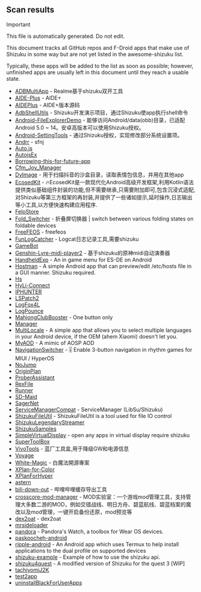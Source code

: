 ## Scan results
> [!IMPORTANT]
> This file is automatically generated. Do not edit.

This document tracks all GitHub repos and F-Droid apps that make use of Shizuku in some way but are not yet listed in the awesome-shizuku list.

Typically, these apps will be added to the list as soon as possible; however, unfinished apps are usually left in this document until they reach a usable state.

 * [ADBMultiApp](https://github.com/Mobsama/ADBMultiApp) - Realme基于shizuku双开工具
 * [AIDE-Plus](https://github.com/ZeroAicy/AIDE-Plus) - AIDE+
 * [AIDEPlus](https://github.com/AndroidIDE-CN/AIDEPlus) - AIDE+版本源码
 * [AdbShellUtils](https://github.com/xxinPro/AdbShellUtils) - Shizuku开发演示项目，通过Shizuku使app执行shell命令
 * [Android-FileExplorerDemo](https://github.com/MagicianGuo/Android-FileExplorerDemo) - 能够访问Android/data(obb)目录，已适配Android 5.0 ~ 14。安卓高版本可以使用Shizuku授权。
 * [Android-SettingTools](https://github.com/MagicianGuo/Android-SettingTools) - 通过Shizuku授权，实现修改部分系统设置项。
 * [Andrr](https://github.com/Kboxoxx/Andrr) - sfnj
 * [Auto.js](https://github.com/TonyJiangWJ/Auto.js)
 * [AutojsEx](https://github.com/LegendLHZ/AutojsEx)
 * [Borrowing-this-for-future-app](https://github.com/BenayaBertLaurent/Borrowing-this-for-future-app)
 * [Cfm_Joy_Manager](https://github.com/rlin1538/Cfm_Joy_Manager)
 * [DyImage](https://github.com/huaweikai/DyImage) - 用于扫描抖音的沙盒目录，读取表情包信息，并用在其他app
 * [EcosedKit](https://github.com/EcosedApps/EcosedKit) - 🔥EcosedKit是一款现代化Android高级开发框架,利用Kotlin语法提供类似基础组件封装的功能,但不需要继承,只需要附加即可,包含沉浸式适配,对Shizuku等第三方框架的再封装,并提供了一些诸如提示,延时操作,日志输出等小工具,以方便快速构建应用程序.
 * [FeloStore](https://github.com/Felitendo/FeloStore)
 * [Fold_Switcher](https://github.com/eiyooooo/Fold_Switcher) - 折叠屏切换器 | switch between various folding states on foldable devices
 * [FreeFEOS](https://github.com/FreeFEOS/FreeFEOS) - freefeos
 * [FunLogCatcher](https://github.com/Hicores/FunLogCatcher) - Logcat日志记录工具,需要shizuku
 * [GameBot](https://github.com/tkkcc/GameBot)
 * [Genshin-Lyre-midi-player2](https://github.com/weixiansen574/Genshin-Lyre-midi-player2) - 基于shizuku的原神midi自动演奏器
 * [HandheldExp](https://github.com/Teppichseite/HandheldExp) - An in game menu for ES-DE on Android
 * [Hostman](https://github.com/LinZong/Hostman) - A simple Android app that can preview/edit /etc/hosts file in a GUI manner. Shizuku required.
 * [Hs](https://github.com/keluokeda/Hs)
 * [HyLi-Connect](https://github.com/Lyxot/HyLi-Connect)
 * [IPHUNTER](https://github.com/MosetiObadiah/IPHUNTER)
 * [LSPatch2](https://github.com/TeamConceptKR/LSPatch2)
 * [LogFox4L](https://github.com/vaginessa/LogFox4L)
 * [LogPounce](https://github.com/KaranveerB/LogPounce)
 * [MahjongClubBooster](https://github.com/OlegPV2/MahjongClubBooster) - One button only
 * [Manager](https://github.com/Felocord/Manager)
 * [MultiLocale](https://github.com/Nightdavisao/MultiLocale) - A simple app that allows you to select multiple languages in your Android device, if the OEM (ahem Xiaomi) doesn't let you.
 * [MyAOD](https://github.com/Uvneshkumar/MyAOD) - A mimic of AOSP AOD
 * [NavigationSwitcher](https://github.com/chiyuki0325/NavigationSwitcher) - 🎚️ Enable 3-button navigation in rhythm games for MIUI / HyperOS
 * [NoJump](https://github.com/Mufanc/NoJump)
 * [OriginPlan](https://github.com/ItosEO/OriginPlan)
 * [ProberAssistant](https://github.com/ZhuRuoLing/ProberAssistant)
 * [RexFile](https://github.com/Ruyomi/RexFile)
 * [Runner](https://github.com/yangFenTuoZi/Runner)
 * [SD-Maid](https://github.com/Chadisak/SD-Maid)
 * [SagerNet](https://github.com/maskedeken/SagerNet)
 * [ServiceManagerCompat](https://github.com/SanmerApps/ServiceManagerCompat) - ServiceManager (LibSu/Shizuku)
 * [ShizukuFileUtil](https://github.com/answer2/ShizukuFileUtil) - ShizukuFileUtil is a tool used for file IO control
 * [ShizukuLegendaryStreamer](https://github.com/Harshshah6/ShizukuLegendaryStreamer)
 * [ShizukuSamples](https://github.com/LinerSRT/ShizukuSamples)
 * [SimpleVirtualDisplay](https://github.com/kangrio/SimpleVirtualDisplay) - open any apps in virtual display require shizuku
 * [SuperToolBox](https://github.com/dudu-Dev0/SuperToolBox)
 * [VivoTools](https://github.com/ItosEO/VivoTools) - 蓝厂工具盒,用于降级GW和电源信息
 * [Voyage](https://github.com/rgsngdha/Voyage)
 * [White-Magic](https://github.com/KennyYang0726/White-Magic) - 白魔法開源專案
 * [XPlan-for-Color](https://github.com/ItosEO/XPlan-for-Color)
 * [XPlanForHyper](https://github.com/ItosEO/XPlanForHyper)
 * [astern](https://github.com/maxregnerklos/astern)
 * [bili-down-out](https://github.com/10miaomiao/bili-down-out) - 哔哩哔哩缓存导出工具
 * [crosscore-mod-manager](https://github.com/laoxinH/crosscore-mod-manager) - MOD实验室：一个游戏mod管理工具，支持管理大多数二游的MOD，例如交错战线、明日方舟、碧蓝航线、碧蓝档案的魔改以及mod管理，一键开启备份还原，mod预览等
 * [dex2oat](https://github.com/fansangg/dex2oat) - dex2oat
 * [mrsideloader](https://github.com/maxregnerklos/mrsideloader)
 * [pandora](https://github.com/maisymoe/pandora) - Pandora's Watch, a toolbox for Wear OS devices.
 * [paskoocheh-android](https://github.com/ASL-19/paskoocheh-android)
 * [ripple-android](https://github.com/husmus00/ripple-android) - An Android app which uses Termux to help install applications to the dual profile on supported devices
 * [shizuku-example](https://github.com/aquilesTrindade/shizuku-example) - Example of how to use the shizuku api.
 * [shizuku4quest](https://github.com/metalex201/shizuku4quest) - A modified version of Shizuku for the quest 3 [WIP]
 * [tachiyomiJ2K](https://github.com/cuong-tran/tachiyomiJ2K)
 * [test2app](https://github.com/maxregnerklos/test2app)
 * [uninstallBlackForUserApps](https://github.com/sbmatch/uninstallBlackForUserApps)
